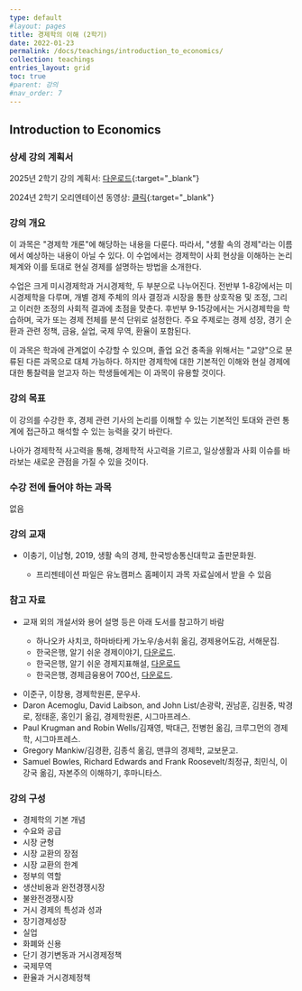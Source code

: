 ```yaml
---
type: default
#layout: pages
title: 경제학의 이해 (2학기)
date: 2022-01-23
permalink: /docs/teachings/introduction_to_economics/
collection: teachings
entries_layout: grid
toc: true
#parent: 강의
#nav_order: 7
---
```


## Introduction to Economics

### 상세 강의 계획서

2025년 2학기 강의 계획서: [다운로드](https://drive.google.com/file/d/1ZfuWmsbDNj_VhHbhcKCDx28QEv9NpzI9/view){:target="_blank"}

2024년 2학기 오리엔테이션 동영상: [클릭](https://youtu.be/2CLxOJtDSr0){:target="_blank"}

### 강의 개요

이 과목은 "경제학 개론"에 해당하는 내용을 다룬다. 따라서, "생활 속의 경제"라는 이름에서 예상하는 내용이 아닐 수 있다. 이 수업에서는 경제학이 사회 현상을 이해하는 논리 체계와 이를 토대로 현실 경제를 설명하는 방법을 소개한다.

수업은 크게 미시경제학과 거시경제학, 두 부분으로 나누어진다. 전반부 1-8강에서는 미시경제학을 다루며, 개별 경제 주체의 의사 결정과 시장을 통한 상호작용 및 조정, 그리고 이러한 조정의 사회적 결과에 초점을 맞춘다. 후반부 9-15강에서는 거시경제학을 학습하며, 국가 또는 경제 전체를 분석 단위로 설정한다. 주요 주제로는 경제 성장, 경기 순환과 관련 정책, 금융, 실업, 국제 무역, 환율이 포함된다. 

이 과목은 학과에 관계없이 수강할 수 있으며, 졸업 요건 충족을 위해서는 "교양"으로 분류된 다른 과목으로 대체 가능하다. 하지만 경제학에 대한 기본적인 이해와 현실 경제에 대한 통찰력을 얻고자 하는 학생들에게는 이 과목이 유용할 것이다. 

### 강의 목표

이 강의를 수강한 후, 경제 관련 기사의 논리를 이해할 수 있는 기본적인 토대와 관련 통계에 접근하고 해석할 수 있는 능력을 갖기 바란다. 

나아가 경제학적 사고력을 통해, 경제학적 사고력을 기르고, 일상생활과 사회 이슈를 바라보는 새로운 관점을 가질 수 있을 것이다.


### 수강 전에 들어야 하는 과목

없음

### 강의 교재

- 이충기, 이남형, 2019, 생활 속의 경제, 한국방송통신대학교 출판문화원.

  * 프리젠테이션 파일은 유노캠퍼스 홈페이지 과목 자료실에서 받을 수 있음


### 참고 자료
- 교재 외의 개설서와 용어 설명 등은 아래 도서를 참고하기 바람

  * 하나오카 사치코, 하마바타케 가노우/송서휘 옮김, 경제용어도감, 서해문집.
  * 한국은행, 알기 쉬운 경제이야기, [다운로드](https://www.bok.or.kr/fileSrc/portal/4c0228b4ad7123204827e0b0320ab3bc/2/202402200940133750.pdf).
  * 한국은행, 알기 쉬운 경제지표해설, [다운로드](https://www.bok.or.kr/fileSrc/portal/0e2ebe46a6dbd89453440b8e85142443/1/b1216cbd65664826ac4760723a097993.pdf)
  * 한국은행, 경제금융용어 700선, [다운로드](https://www.bok.or.kr/fileSrc/portal/9b9ee59b5cdb4206abc5a1a3a1844ba6/4/202307101118324470.pdf). 
<!-- - 한국은행, <알기 쉬운 금융생활>, [다운로드](https://www.bok.or.kr/portal/bbs/B0000216/view.do?nttId=10046971&type=PEPL&searchOptn8=22&menuNo=200648). -->

- 이준구, 이창용, 경제학원론, 문우사.
- Daron Acemoglu, David Laibson, and John List/손광락, 권남훈, 김원중, 박경로, 정태훈, 홍인기 옮김, 경제학원론, 시그마프레스.
- Paul Krugman and Robin Wells/김재영, 박대근, 전병헌 옮김, 크루그먼의 경제학, 시그마프레스.
- Gregory Mankiw/김경환, 김종석 옮김, 맨큐의 경제학, 교보문고.
- Samuel Bowles, Richard Edwards and Frank Roosevelt/최정규, 최민식, 이강국 옮김, 자본주의 이해하기, 후마니타스.

### 강의 구성

- 경제학의 기본 개념
- 수요와 공급
- 시장 균형
- 시장 교환의 장점
- 시장 교환의 한계
- 정부의 역할
- 생산비용과 완전경쟁시장
- 불완전경쟁시장
- 거시 경제의 특성과 성과
- 장기경제성장
- 실업
- 화폐와 신용
- 단기 경기변동과 거시경제정책
- 국제무역
- 환율과 거시경제정책